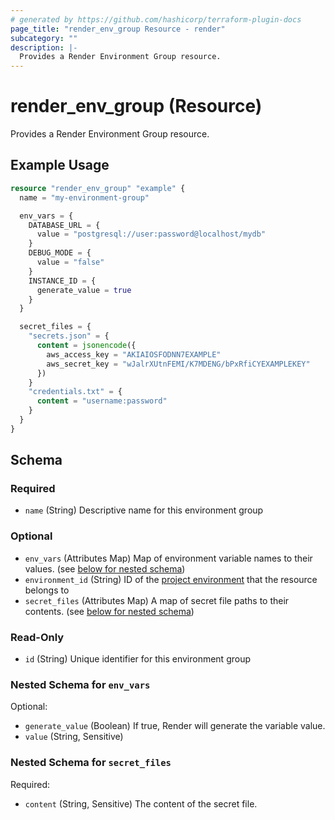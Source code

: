 ```yaml
---
# generated by https://github.com/hashicorp/terraform-plugin-docs
page_title: "render_env_group Resource - render"
subcategory: ""
description: |-
  Provides a Render Environment Group resource.
---
```


# render_env_group (Resource)

Provides a Render Environment Group resource.

## Example Usage

```terraform
resource "render_env_group" "example" {
  name = "my-environment-group"

  env_vars = {
    DATABASE_URL = {
      value = "postgresql://user:password@localhost/mydb"
    }
    DEBUG_MODE = {
      value = "false"
    }
    INSTANCE_ID = {
      generate_value = true
    }
  }

  secret_files = {
    "secrets.json" = {
      content = jsonencode({
        aws_access_key = "AKIAIOSFODNN7EXAMPLE"
        aws_secret_key = "wJalrXUtnFEMI/K7MDENG/bPxRfiCYEXAMPLEKEY"
      })
    }
    "credentials.txt" = {
      content = "username:password"
    }
  }
}
```

<!-- schema generated by tfplugindocs -->
## Schema

### Required

- `name` (String) Descriptive name for this environment group

### Optional

- `env_vars` (Attributes Map) Map of environment variable names to their values. (see [below for nested schema](#nestedatt--env_vars))
- `environment_id` (String) ID of the [project environment](https://docs.render.com/projects) that the resource belongs to
- `secret_files` (Attributes Map) A map of secret file paths to their contents. (see [below for nested schema](#nestedatt--secret_files))

### Read-Only

- `id` (String) Unique identifier for this environment group

<a id="nestedatt--env_vars"></a>
### Nested Schema for `env_vars`

Optional:

- `generate_value` (Boolean) If true, Render will generate the variable value.
- `value` (String, Sensitive)


<a id="nestedatt--secret_files"></a>
### Nested Schema for `secret_files`

Required:

- `content` (String, Sensitive) The content of the secret file.
